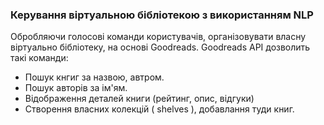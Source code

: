 
### Керування віртуальною бібліотекою з використанням NLP
Обробляючи голосові команди користувачів, організовувати власну віртуально бібліотеку, на основі Goodreads.
Goodreads API дозволить такі команди:
* Пошук кнгиг за назвою, автром.
* Пошук авторів за ім'ям.
* Відображення деталей книги (рейтинг, опис, відгуки)
* Створення власних колекцій ( shelves ), добавлання туди книг.
